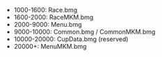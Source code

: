 - 1000-1600: Race.bmg
- 1600-2000: RaceMKM.bmg
- 2000-9000: Menu.bmg
- 9000-10000: Common.bmg / CommonMKM.bmg
- 10000-20000: CupData.bmg (reserved)
- 20000+: MenuMKM.bmg
